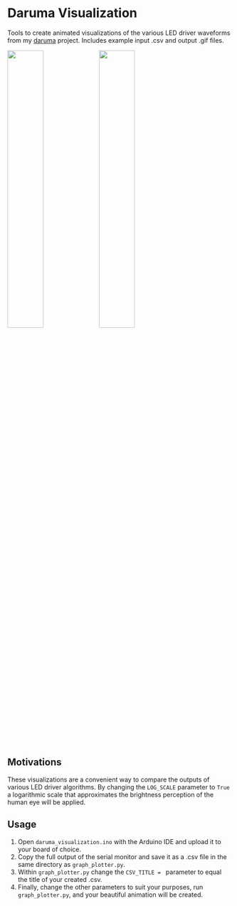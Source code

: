 # Daruma Visualization

Tools to create animated visualizations of the various LED driver waveforms from my [daruma](https://github.com/minlav/daruma) project. Includes example input .csv and output .gif files.

<img src="https://github.com/minlav/daruma-visualization/blob/main/Sin8.gif" width=40% height=40%> <img src="https://github.com/minlav/daruma-visualization/blob/main/Sin8_Gamma.gif" width=40% height=40%>

## Motivations

These visualizations are a convenient way to compare the outputs of various LED driver algorithms. By changing the `LOG_SCALE` parameter to `True` a logarithmic scale that approximates the brightness perception of the human eye will be applied.

## Usage

1. Open `daruma_visualization.ino` with the Arduino IDE and upload it to your board of choice.
1. Copy the full output of the serial monitor and save it as a .csv file in the same directory as `graph_plotter.py`. 
1. Within `graph_plotter.py` change the `CSV_TITLE = ` parameter to equal the title of your created .csv.
1. Finally, change the other parameters to suit your purposes, run `graph_plotter.py`, and your beautiful animation will be created.

